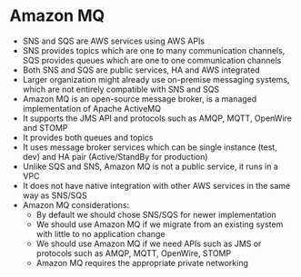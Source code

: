 # Amazon MQ

- SNS and SQS are AWS services using AWS APIs
- SNS provides topics which are one to many communication channels, SQS provides queues which are one to one communication channels
- Both SNS and SQS are public services, HA and AWS integrated
- Larger organization might already use on-premise messaging systems, which are not entirely compatible with SNS and SQS
- Amazon MQ is an open-source message broker, is a managed implementation of Apache ActiveMQ
- It supports the JMS API and protocols such as AMQP, MQTT, OpenWire and STOMP
- It provides both queues and topics
- It uses message broker services which can be single instance (test, dev) and HA pair (Active/StandBy for production)
- Unlike SQS and SNS, Amazon MQ is not a public service, it runs in a VPC
- It does not have native integration with other AWS services in the same way as SNS/SQS
- Amazon MQ considerations:
    - By default we should chose SNS/SQS for newer implementation
    - We should use Amazon MQ if we migrate from an existing system with little to no application change
    - We should use Amazon MQ if we need APIs such as JMS or protocols such as AMQP, MQTT, OpenWire, STOMP
    - Amazon MQ requires the appropriate private networking